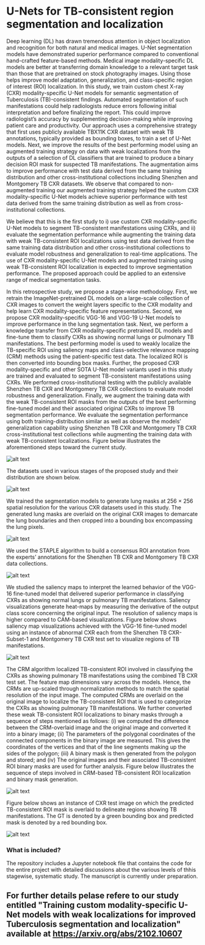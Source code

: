 # U-Nets for TB-consistent region segmentation and localization

Deep learning (DL) has drawn tremendous attention in object localization and recognition for both natural and medical images. U-Net segmentation models have demonstrated superior performance compared to conventional hand-crafted feature-based methods. Medical image modality-specific DL models are better at transferring domain knowledge to a relevant target task than those that are pretrained on stock photography images. Using those helps improve model adaptation, generalization, and class-specific region of interest (ROI) localization. In this study, we train custom chest X-ray (CXR) modality-specific U-Net models for semantic segmentation of Tuberculosis (TB)-consistent findings. Automated segmentation of such manifestations could help radiologists reduce errors following initial interpretation and before finalizing the report. This could improve radiologist’s accuracy by supplementing decision-making while improving patient care and productivity. Our approach uses a comprehensive strategy that first uses publicly available TBX11K CXR dataset with weak TB annotations, typically provided as bounding boxes, to train a set of U-Net models. Next, we improve the results of the best performing model using an augmented training strategy on data with weak localizations from the outputs of a selection of DL classifiers that are trained to produce a binary decision ROI mask for suspected TB manifestations. The augmentation aims to improve performance with test data derived from the same training distribution and other cross-institutional collections including Shenzhen and Montgomery TB CXR datasets. We observe that compared to non-augmented training our augmented training strategy helped the custom CXR modality-specific U-Net models achieve superior performance with test data derived from the same training distribution as well as from cross-institutional collections. 

We believe that this is the first study to i) use custom CXR modality-specific U-Net models to segment TB-consistent manifestations using CXRs, and ii) evaluate the segmentation performance while augmenting the training data with weak TB-consistent ROI localizations using test data derived from the same training data distribution and other cross-institutional collections to evaluate model robustness and generalization to real-time applications. The use of CXR modality-specific U-Net models and augmented training using weak TB-consistent ROI localization is expected to improve segmentation performance. The proposed approach could be applied to an extensive range of medical segmentation tasks. 

In this retrospective study, we propose a stage-wise methodology. First, we retrain the ImageNet-pretrained DL models on a large-scale collection of CXR images to convert the weight layers specific to the CXR modality and help learn CXR modality-specific feature representations. Second, we propose CXR modality-specific VGG-16 and VGG-19 U-Net models to improve performance in the lung segmentation task. Next, we perform a knowledge transfer from CXR modality-specific pretrained DL models and fine-tune them to classify CXRs as showing normal lungs or pulmonary TB manifestations. The best performing model is used to weakly localize the TB-specific ROI using saliency maps and class-selective relevance mapping (CRM) methods using the patient-specific test data. The localized ROI is then converted into bounding box masks. Further, the proposed CXR modality-specific and other SOTA U-Net model variants used in this study are trained and evaluated to segment TB-consistent manifestations using CXRs. We performed cross-institutional testing with the publicly available Shenzhen TB CXR and Montgomery TB CXR collections to evaluate model robustness and generalization. Finally, we augment the training data with the weak TB-consistent ROI masks from the outputs of the best performing fine-tuned model and their associated original CXRs to improve TB segmentation performance. We evaluate the segmentation performance using both training-distribution similar as well as observe the models’ generalization capability using Shenzhen TB CXR and Montgomery TB CXR cross-institutional test collections while augmenting the training data with weak TB-consistent localizations. Figure below illustrates the aforementioned steps toward the current study. 


![alt text](striking_image.png)


The datasets used in various stages of the proposed study and their distribution are shown below.


![alt text](datasets_distribution.png)


We trained the segmentation models to generate lung masks at 256 × 256 spatial resolution for the various CXR datasets used in this study. The generated lung masks are overlaid on the original CXR images to demarcate the lung boundaries and then cropped into a bounding box encompassing the lung pixels. 

![alt text](lung_segmentation.png)


We used the STAPLE algorithm to build a consensus ROI annotation from the experts’ annotations for the Shenzhen TB CXR and Montgomery TB CXR data collections. 

![alt text](staple_consensus.png)


We studied the saliency maps to interpret the learned behavior of the VGG-16 fine-tuned model that delivered superior performance in classifying CXRs as showing normal lungs or pulmonary TB manifestations. Saliency visualizations generate heat-maps by measuring the derivative of the output class score concerning the original input. The resolution of saliency maps is higher compared to CAM-based visualizations. Figure below shows saliency map visualizations achieved with the VGG-16 fine-tuned model using an instance of abnormal CXR each from the Shenzhen TB CXR-Subset-1 and Montgomery TB CXR test set to visualize regions of TB manifestations. 

![alt text](saliency_overlap_shenzhentop_montbottom_with_gt.png)


The CRM algorithm localized TB-consistent ROI involved in classifying the CXRs as showing pulmonary TB manifestations using the combined TB CXR test set. The feature map dimensions vary across the models. Hence, the CRMs are up-scaled through normalization methods to match the spatial resolution of the input image. The computed CRMs are overlaid on the original image to localize the TB-consistent ROI that is used to categorize the CXRs as showing pulmonary TB manifestations. We further converted these weak TB-consistent ROI localizations to binary masks through a sequence of steps mentioned as follows: (i) we computed the difference between the CRM-overlaid image and the original image and converted it into a binary image; (ii) The parameters of the polygonal coordinates of the connected components in the binary image are measured. This gives the coordinates of the vertices and that of the line segments making up the sides of the polygon; (iii) A binary mask is then generated from the polygon and stored; and (iv) The original images and their associated TB-consistent ROI binary masks are used for further analysis. Figure below illustrates the sequence of steps involved in CRM-based TB-consistent ROI localization and binary mask generation.

![alt text](crm_based_localization.png)

Figure below shows an instance of CXR test image on which the predicted TB-consistent ROI mask is overlaid to delineate regions showing TB manifestations. The GT is denoted by a green bounding box and predicted mask is denoted by a red bounding box. 

![alt text](overlay.png)

### What is included?

The repository includes a Jupyter notebook file that contains the code for the entire project with detailed discussions about the various levels of thhis stagewise, systematic study. The manuscript is currently under preparation. 

## For further details pelase refere to our study entitled "Training custom modality-specific U-Net models with weak localizations for improved Tuberculosis segmentation and localization" available at https://arxiv.org/abs/2102.10607
